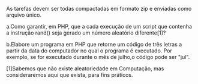 As tarefas devem ser todas compactadas em formato zip e enviadas como arquivo único.

 

a.Como garantir, em PHP, que a cada execução de um script que contenha a instrução rand() seja gerado um número aleatório diferente[1]?

b.Elabore um programa em PHP que retorne um código de três letras a partir da data do computador no qual o programa é executado. Por exemplo, se for executado durante o mês de julho,o código pode ser "jul".


[1]Sabemos que não existe aleatoriedade em Computação, mas consideraremos aqui que exista, para fins práticos.

